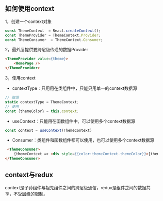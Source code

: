 <!--
 * @Author: Winnie
 * @Date: 2021-04-15 14:04:51
 * @LastEditors: Winnie
 * @LastEditTime: 2021-04-15 14:05:03
 * @Description: 作用
 * @FilePath: /demo/src/pages/lesson1/readme.md
-->
## 如何使用context
1，创建一个context对象

```js
const ThemeContext  = React.createContext();
const ThemeProvider = ThemeContext.Provider;
const ThemeConsumer  = ThemeContext.Consumer;
```

2，最外层提供要跨层级传递的数据Provider

```html
<ThemeProvider value={theme}>
    <HomePage />
</ThemeProvider>
```

3，使用context
- contextType：只用用在类组件中，只能只用单一的context数据源

```js
// 取值
static contextType = ThemeContext;
// 使用
const {themeColor} = this.context;
```
- useContext：只能用在函数组件中，可以使用多个context数据源

```js
const context = useContext(ThemeContext)
```
- Consumer：类组件和函数组件都可以使用，也可以使用多个context数据源

```html
 <ThemeConsumer>
    {themeContext => <div style={{color:themeContext.themeColor}}>{themeContext.themeColor}</div>}
</ThemeConsumer>
```

## context与redux
context是子孙组件与祖先组件之间的跨层级通信，redux是组件之间的数据共享，不受层级的限制。